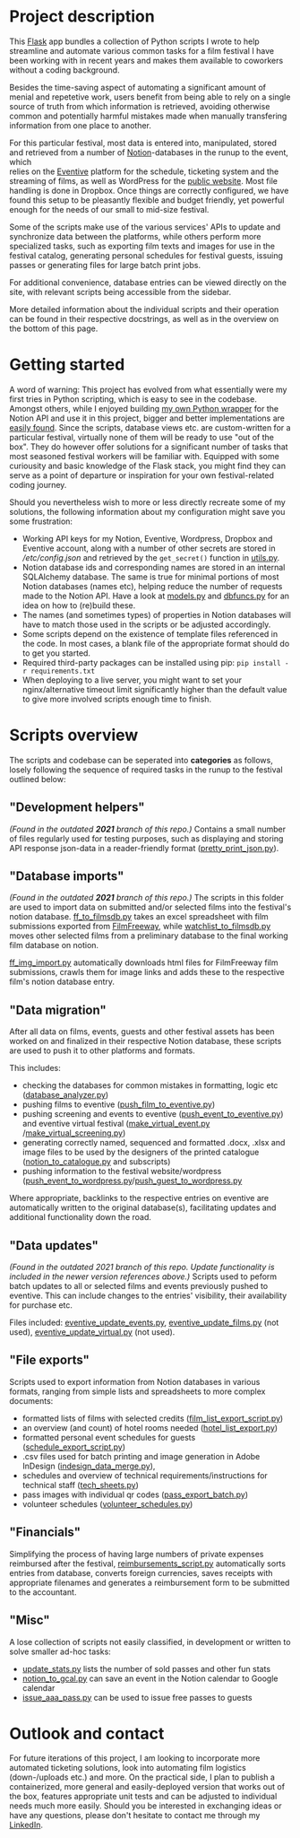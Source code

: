 # Project description
This [Flask](https://flask.palletsprojects.com/en/2.2.x/) app bundles a collection of Python scripts I wrote to help streamline 
and automate various common tasks for a film festival I have been working with in recent years and makes them available to coworkers without a coding background.

Besides the time-saving aspect of automating a significant amount of menial 
and repetetive work, users benefit from 
being able to rely on a single source of truth from which information is retrieved,
avoiding otherwise common and potentially harmful mistakes made when manually transfering
information from one place to another. 

For this particular festival, most data is entered into, manipulated, stored and retrieved 
from a number of [Notion](https://www.notion.so)-databases in the runup to the event, which  
relies on the [Eventive](https://www.eventive.org) platform for the schedule, ticketing system and the streaming of films, as well as WordPress for the [public website](https://animationfestival.no). Most file handling is done in Dropbox. 
Once things are correctly configured, we have found this setup to be pleasantly flexible and budget friendly, yet powerful enough for the needs of our small to mid-size festival.

Some of the scripts make use of the various services' APIs to update 
and synchronize data between the platforms, while others perform more specialized 
tasks, such as exporting film texts and images for use in the festival catalog, generating 
personal schedules for festival guests, issuing passes or generating files for large batch print jobs.

For additional convenience, database entries can be viewed directly on the site, with relevant scripts being accessible from the sidebar.

More detailed information about the individual scripts and their operation 
can be found in their respective docstrings, as well as in the overview on the bottom of this page.

# Getting started
A word of warning: This project has evolved from what essentially were my first tries in Python scripting, which is easy to see in the codebase. Amongst others, while I enjoyed building [my own Python wrapper](fafscripts/modules/notion_new.py) for the Notion API and use it in this project, bigger and better implementations are [easily found](https://github.com/jamalex/notion-py).
Since the scripts, database views etc. are custom-written for a particular festival, virtually none of them will be ready to use
"out of the box". They do however offer solutions for a significant number of tasks that most seasoned festival
workers will be familiar with. Equipped with some curiousity and basic knowledge of the Flask stack, you might find they can serve as a point of departure or inspiration for your own festival-related coding journey.


Should you nevertheless wish to more or less directly recreate some of my solutions, the following information
about my configuration might save you some frustration:
- Working API keys for my Notion, Eventive, Wordpress, Dropbox and Eventive account, along with a number of other secrets are stored in */etc/config.json* and retrieved by the `get_secret()` function in [utils.py](fafscripts/modules/utils.py).
- Notion database ids and corresponding names are stored in an internal SQLAlchemy database. The same is true for  minimal portions of most Notion databases (names etc), helping reduce the number of requests made to the Notion API. Have a look at [models.py](fafscripts/models.py) and [dbfuncs.py](fafscripts/modules/dbfuncs.py) for an idea on how to (re)build these.
- The names (and sometimes types) of properties in Notion databases will have to match those used in the scripts 
or be adjusted accordingly.
- Some scripts depend on the existence of template files referenced in the code. In most cases, a blank file
of the appropriate format should do to get you started.
- Required third-party packages can be installed using pip: `pip install -r requirements.txt`
- When deploying to a live server, you might want to set your nginx/alternative timeout limit significantly higher than the default value to give more involved scripts enough time to finish.

# Scripts overview

The scripts and codebase can be seperated into **categories** as follows, losely
following the sequence of required tasks in the runup to the festival outlined below:

## "Development helpers"
*(Found in the outdated **2021** branch of this repo.)*
Contains a small number of files regularly used for testing purposes,
such as displaying and storing API response json-data in a reader-friendly
format ([pretty_print_json.py](0_DevelopmentHelpers/pretty_print_json.py)).

## "Database imports"
*(Found in the outdated **2021** branch of this repo.)*
The scripts in this folder are used to import data on submitted and/or selected films into the festival's 
notion database.  [ff_to_filmsdb.py](1_DatabaseImports/ff_to_filmsdb.py)
takes an excel spreadsheet with film submissions exported from 
[FilmFreeway](https://www.filmfreeway.com),
while [watchlist_to_filmsdb.py](1_DatabaseImports/watchlist_to_filmsdb.py)
moves other selected films from a preliminary database to the final working
 film database on notion.

[ff_img_import.py](1_DatabaseImports/ff_img_import.py) automatically
downloads html files for FilmFreeway film submissions, crawls them for image links
and adds these to the respective film's notion database entry.

## "Data migration"
After all data on films, events, guests and other festival assets has been worked on and finalized
in their respective Notion database, these scripts are used to push it to other platforms and formats.

This includes:
- checking the databases for common mistakes in formatting, logic etc ([database_analyzer.py](fafscripts/scripts/database_analyzer.py))
- pushing films to eventive ([push_film_to_eventive.py](fafscripts/scripts/push_film_to_eventive.py))
- pushing screening and events to eventive ([push_event_to_eventive.py](fafscripts/scripts/push_event_to_eventive.py))
and eventive virtual festival ([make_virtual_event.py](fafscripts/scripts/make_virtual_event.py) /[make_virtual_screening.py](fafscripts/scripts/make_virtual_screening.py))
- generating correctly named, sequenced and formatted .docx, .xlsx and image files to be used by the designers
of the printed catalogue ([notion_to_catalogue.py](fafscripts/scripts/notion_to_catalogue.py) and subscripts)
- pushing information to the festival website/wordpress ([push_event_to_wordpress.py](fafscripts/scripts/push_event_to_wordpress.py)/[push_guest_to_wordpress.py](fafscripts/scripts/push_guest_to_wordpress.py)

Where appropriate, backlinks to the respective entries on eventive are automatically written to
the original database(s), facilitating updates and additional functionality down the road.

## "Data updates"
*(Found in the outdated *2021* branch of this repo. Update functionality is included in the newer version references above.)* 
Scripts used to peform batch updates to all or selected films and events previously pushed to eventive.
This can include changes to the entries' visibility, their availability for purchase etc.

Files included: [eventive_update_events.py](3_DataUpdates/eventive_update_events.py),
[eventive_update_films.py](3_DataUpdates/eventive_update_films.py) (not used),
[eventive_update_virtual.py](3_DataUpdates/eventive_update_virtual.py) (not used).

## "File exports"
Scripts used to export information from Notion databases in various formats,
ranging from simple lists and spreadsheets to more complex documents:

- formatted lists of films with selected credits ([film_list_export_script.py](fafscripts/scripts/film_list_export_script.py))
- an overview (and count) of hotel rooms needed ([hotel_list_export.py](fafscripts/scripts/hotel_list_export.py))
- formatted personal event schedules for guests ([schedule_export_script.py](fafscripts/scripts/schedule_export_script.py))
- .csv files used for batch printing and image generation in Adobe InDesign ([indesign_data_merge.py](fafscripts/scripts/indesign_data_merge.py)),
- schedules and overview of technical requirements/instructions for technical staff ([tech_sheets.py](fafscripts/scripts/tech_sheet_combined.py))
- pass images with individual qr codes ([pass_export_batch.py](fafscripts/scripts/pass_export_batch.py))
- volunteer schedules ([volunteer_schedules.py](fafscripts/scripts/volunteer_schedules.py))

## "Financials"
Simplifying the process of having large numbers of private expenses reimbursed after the festival,
[reimbursements_script.py](fafscripts/scripts/reimbursements_script.py) automatically sorts entries from database,
converts foreign currencies, saves receipts with appropriate filenames and generates a reimbursement form to be submitted to the accountant.

## "Misc"
A lose collection of scripts not easily classified, in development or written to solve smaller ad-hoc tasks:
- [update_stats.py](fafscripts/scripts/update_stats.py) lists the number of sold passes and other fun stats
- [notion_to_gcal.py](fafscripts/scripts/notion_to_gcal.py) can save an event in the Notion calendar to Google calendar
- [issue_aaa_pass.py](fafscripts/scripts/issue_aaa_pass.py) can be used to issue free passes to guests

# Outlook and contact
For future iterations of this project, I am looking to incorporate more automated ticketing solutions, look into automating film logistics (down-/uploads etc.) and more. On the practical side, I plan to publish a containerized, more general and easily-deployed version that works out of the box, features appropriate unit tests and can be adjusted to individual needs much more easily. Should you be interested in exchanging ideas or have any questions, please don't hesitate to contact me through my [LinkedIn](https://www.linkedin.com/in/jonas-saabel/).
